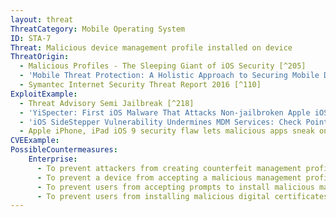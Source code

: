 ```yaml
---
layout: threat
ThreatCategory: Mobile Operating System
ID: STA-7
Threat: Malicious device management profile installed on device
ThreatOrigin:
  - Malicious Profiles - The Sleeping Giant of iOS Security [^205]
  - 'Mobile Threat Protection: A Holistic Approach to Securing Mobile Data and Devices [^61]'
  - Symantec Internet Security Threat Report 2016 [^110]
ExploitExample:
  - Threat Advisory Semi Jailbreak [^218]
  - 'YiSpecter: First iOS Malware That Attacks Non-jailbroken Apple iOS Devices by Abusing Private APIs [^43]'
  - 'iOS SideStepper Vulnerability Undermines MDM Services: Check Point [^44]'
  - Apple iPhone, iPad iOS 9 security flaw lets malicious apps sneak onto enterprise devices [^45]
CVEExample:
PossibleCountermeasures:
    Enterprise:
      - To prevent attackers from creating counterfeit management profiles by signing them with stolen enterprise certificates, ensure strong security measures are used to protect both enterprise access to trusted certificate services (e.g., VeriSign) and any obtained certficates (e.g. MDM server certificates, Apple Push Notification Services certificates).
      - To prevent a device from accepting a malicious management profile after enrollment, use EMM/MDM solutions in combination with devices that properly verify the integrity and authenticity of device management profiles prior to their application, such as by using digitally-signed profiles.
      - To prevent users from accepting prompts to install malicious management profiles, educate users about the risks associated with installing an untrusted profile and ensure that enrollment processes allow users to know when management profiles are legitimate (e.g., in-person enrollment, or secure out-of-band deployment methods such as digitally-signed or encrypted e-mails.
      - To prevent users from installing malicious digital certificates, which can be used to greatly facilitate this form of attack, educate users about the risks associated with installing digital certifications, and ensure that installation processes allow users to know when digital certificates are legitimate (e.g., in-person enrollment, or secure out-of-band deployment methods such as digitally-signed or encrypted e-mails).
---
```

